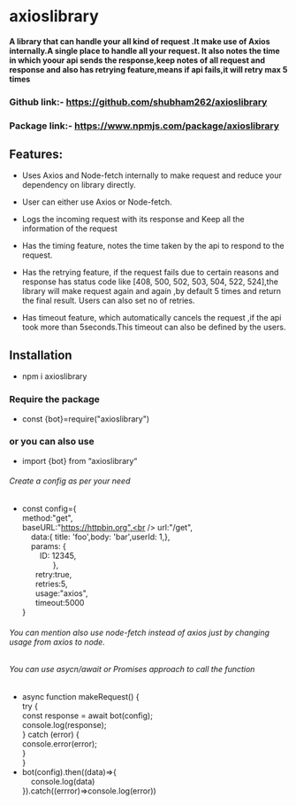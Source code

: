 # axioslibrary
#### A library that can handle your all kind of request .It make use of Axios internally.A single place to handle all your request. It also notes the time in which yoour api sends the response,keep notes of all request and response and also has retrying feature,means if api fails,it will retry max 5 times

### Github link:- https://github.com/shubham262/axioslibrary
### Package link:- https://www.npmjs.com/package/axioslibrary


## Features:

* Uses Axios and Node-fetch internally to make request and reduce your dependency on library directly.

* User can either use Axios or Node-fetch.

* Logs the incoming request with its response and Keep all the information of the request

* Has the timing feature, notes the time taken by the api to respond to the request.

* Has the retrying feature, if the request fails  due to certain reasons and response has status code like [408, 500, 502, 503, 504, 522, 524],the library will        make request again and again ,by default 5 times and return the final result. Users can also set no of retries.

* Has timeout feature, which automatically cancels the request ,if the api took more than 5seconds.This timeout can also be defined by the users.



## Installation
* npm i axioslibrary
### Require the package 
* const {bot}=require("axioslibrary")
### or you can also use
* import {bot} from “axioslibrary“
###### Create a config as per your need
 * const config={<br />
  method:"get",<br />
    baseURL:"https://httpbin.org",<br />
    url:"/get",<br />
    data:{ title: 'foo',body: 'bar',userId: 1,},<br />
    params: {<br />
        ID: 12345,<br />
        
      },<br />
      retry:true,<br />
      retries:5,<br />
      usage:"axios",<br />
      timeout:5000<br />
}<br />

###### You can mention also use node-fetch instead of axios just by changing usage from axios to  node.

###### You can use asycn/await or Promises approach to call the function
* async function makeRequest() {<br />
  try {<br />
    const response = await bot(config);<br />
    console.log(response);<br />
  } catch (error) {<br />
    console.error(error);<br />
  }<br />
}<br />
* bot(config).then((data)=>{<br />
    console.log(data)<br />
}).catch((errror)=>console.log(error))<br />


